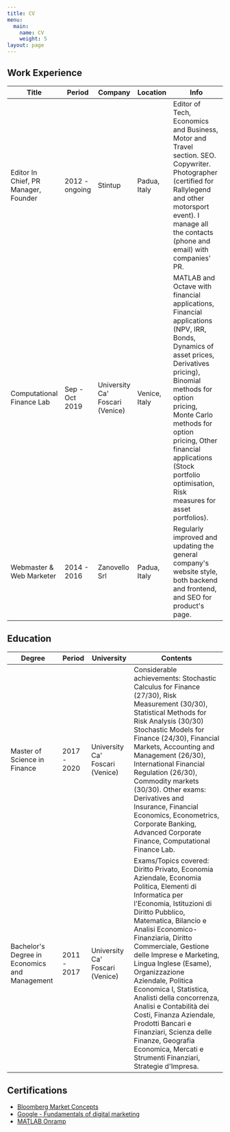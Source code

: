 ```yaml
---
title: CV
menu:
  main:
    name: CV
    weight: 5
layout: page
---
```

## Work Experience

| **Title**                            | **Period**     | **Company**                     | **Location**  | **Info**                                                                                                                                                                                                                                                                                                              |
| ------------------------------------ | -------------- | ------------------------------- | ------------- | --------------------------------------------------------------------------------------------------------------------------------------------------------------------------------------------------------------------------------------------------------------------------------------------------------------------- |
| Editor In Chief, PR Manager, Founder | 2012 - ongoing | Stintup                         | Padua, Italy  | Editor of Tech, Economics and Business, Motor and Travel section. SEO. Copywriter. Photographer (certified for Rallylegend and other motorsport event). I manage all the contacts (phone and email) with companies' PR.                                                                                               |
| Computational Finance Lab            | Sep - Oct 2019 | University Ca' Foscari (Venice) | Venice, Italy | MATLAB and Octave with financial applications, Financial applications (NPV, IRR, Bonds, Dynamics of asset prices, Derivatives pricing), Binomial methods for option pricing, Monte Carlo methods for option pricing, Other financial applications (Stock portfolio optimisation, Risk measures for asset portfolios). |
| Webmaster & Web Marketer             | 2014 - 2016    | Zanovello Srl                   | Padua, Italy  | Regularly improved and updating the general company's website style, both backend and frontend, and SEO for product's page.                                                                                                                                                                                           |

## Education

| **Degree**                                    | **Period**  | **University**                  | **Contents**                                                                                                                                                                                                                                                                                                                                                                                                                                                                                                                                                              |
| --------------------------------------------- | ----------- | ------------------------------- | ------------------------------------------------------------------------------------------------------------------------------------------------------------------------------------------------------------------------------------------------------------------------------------------------------------------------------------------------------------------------------------------------------------------------------------------------------------------------------------------------------------------------------------------------------------------------- |
| Master of Science in Finance                  | 2017 - 2020 | University Ca' Foscari (Venice) | Considerable achievements: Stochastic Calculus for Finance (27/30), Risk Measurement (30/30), Statistical Methods for Risk Analysis (30/30) Stochastic Models for Finance (24/30), Financial Markets, Accounting and Management (26/30), International Financial Regulation (26/30), Commodity markets (30/30). Other exams: Derivatives and Insurance, Financial Economics, Econometrics, Corporate Banking, Advanced Corporate Finance, Computational Finance Lab.                                                                                                      |
| Bachelor's Degree in Economics and Management | 2011 - 2017 | University Ca' Foscari (Venice) | Exams/Topics covered: Diritto Privato, Economia Aziendale, Economia Politica, Elementi di Informatica per l'Economia, Istituzioni di Diritto Pubblico, Matematica, Bilancio e Analisi Economico-Finanziaria, Diritto Commerciale, Gestione delle Imprese e Marketing, Lingua Inglese (Esame), Organizzazione Aziendale, Politica Economica I, Statistica, Analisti della concorrenza, Analisi e Contabilità dei Costi, Finanza Aziendale, Prodotti Bancari e Finanziari, Scienza delle Finanze, Geografia Economica, Mercati e Strumenti Finanziari, Strategie d'Impresa. |

## Certifications

* [Bloomberg Market Concepts](https://franzpisto.com/BMC.pdf)
* [Google - Fundamentals of digital marketing](https://franzpisto.com/Google%20-%20Fondamenti%20di%20Marketing%20Digitale.pdf)
* [MATLAB Onramp](https://franzpisto.com/MATLAB%20Onramp.pdf)